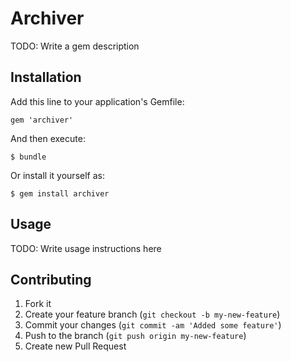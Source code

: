 # Archiver

TODO: Write a gem description

## Installation

Add this line to your application's Gemfile:

    gem 'archiver'

And then execute:

    $ bundle

Or install it yourself as:

    $ gem install archiver

## Usage

TODO: Write usage instructions here

## Contributing

1. Fork it
2. Create your feature branch (`git checkout -b my-new-feature`)
3. Commit your changes (`git commit -am 'Added some feature'`)
4. Push to the branch (`git push origin my-new-feature`)
5. Create new Pull Request

